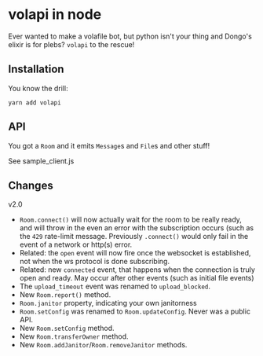 volapi in node
===

Ever wanted to make a volafile bot, but python isn't your thing and Dongo's
elixir is for plebs?
`volapi` to the rescue!

Installation
---

You know the drill:

```shell
yarn add volapi
```

API
---

You got a `Room` and it emits `Message`s and `File`s and other stuff!

See sample_client.js

Changes
---

v2.0

 - `Room.connect()` will now actually wait for the room to be really ready, and
   will throw in the even an error with the subscription occurs (such as the
   `429` rate-limit message. Previously `.connect()` would only fail in the
   event of a network or http(s) error.
 - Related: the `open` event will now fire once the websocket is established,
   not when the ws protocol is done subscribing.
 - Related: new `connected` event, that happens when the connection is truly
   open and ready. May occur after other events (such as initial file events)
 - The `upload_timeout` event was renamed to `upload_blocked`.
 - New `Room.report()` method.
 - `Room.janitor` property, indicating your own janitorness
 - `Room.setConfig` was renamed to `Room.updateConfig`. Never was a public API.
 - New `Room.setConfig` method.
 - New `Room.transferOwner` method.
 - New `Room.addJanitor`/`Room.removeJanitor` methods.
